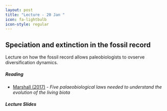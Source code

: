 ```yaml
---
layout: post
title: "Lecture - 20 Jan "
icon: fa-lightbulb
icon-style: regular
---
```


## Speciation and extinction in the fossil record 

Lecture on how the fossil record allows paleobiologists to ovserve diversification dynamics.

<h5>Reading</h5>

* [Marshall (2017)](http://rspb.royalsocietypublishing.org/content/282/1810/20150569) - _Five palaeobiological laws needed to understand the evolution of the living biota_


<h5>Lecture Slides</h5>

